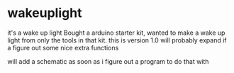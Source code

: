 # wakeuplight
it's a wake up light 
Bought a arduino starter kit, wanted to make a wake up light from only the tools in that kit. this is version 1.0 
will probably expand if a figure out some nice extra functions 

will add a schematic as soon as i figure out a program to do that with 
